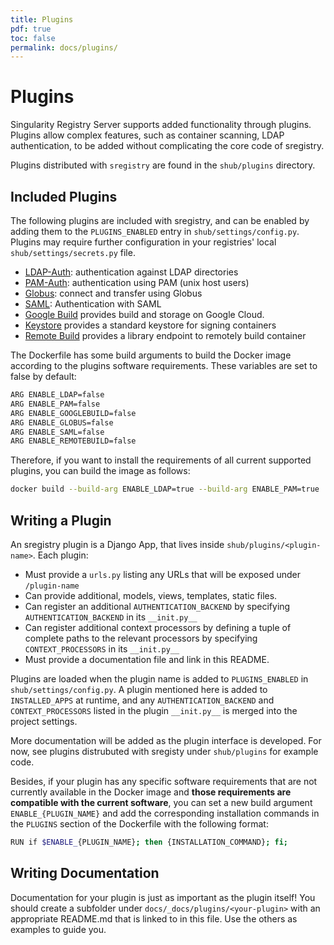 ```yaml
---
title: Plugins
pdf: true
toc: false
permalink: docs/plugins/
---
```


# Plugins

Singularity Registry Server supports added functionality through plugins. Plugins allow complex features,
such as container scanning, LDAP authentication, to be added without complicating the core code of
sregistry.

Plugins distributed with `sregistry` are found in the `shub/plugins` directory. 

## Included Plugins

The following plugins are included with sregistry, and can be enabled by adding them to the
`PLUGINS_ENABLED` entry in `shub/settings/config.py`. Plugins may require further configuration in
your registries' local `shub/settings/secrets.py` file.

 - [LDAP-Auth](ldap): authentication against LDAP directories
 - [PAM-Auth](pam): authentication using PAM (unix host users)
 - [Globus](globus): connect and transfer using Globus
 - [SAML](saml): Authentication with SAML
 - [Google Build](google-build) provides build and storage on Google Cloud.
 - [Keystore](pgp) provides a standard keystore for signing containers
 - [Remote Build](remote-build) provides a library endpoint to remotely build container

The Dockerfile has some build arguments to build the Docker image according to the plugins software requirements. These variables are set to false by default:

```bash
ARG ENABLE_LDAP=false
ARG ENABLE_PAM=false
ARG ENABLE_GOOGLEBUILD=false
ARG ENABLE_GLOBUS=false
ARG ENABLE_SAML=false
ARG ENABLE_REMOTEBUILD=false
```

Therefore, if you want to install the requirements of all current supported plugins, you can build the image as follows: 
```bash
docker build --build-arg ENABLE_LDAP=true --build-arg ENABLE_PAM=true  --build-arg ENABLE_GOOGLEBUILD=true --build-arg ENABLE_GLOBUS=true --build-arg ENABLE_SAML=true --build-arg ENABLE_REMOTEBUILD=true -t quay.io/vanessa/sregistry .
```


## Writing a Plugin

An sregistry plugin is a Django App, that lives inside `shub/plugins/<plugin-name>`.
Each plugin:

 - Must provide a `urls.py` listing any URLs that will be exposed under `/plugin-name`
 - Can provide additional, models, views, templates, static files.
 - Can register an additional `AUTHENTICATION_BACKEND` by specifying `AUTHENTICATION_BACKEND` in
   its `__init.py__`
 - Can register additional context processors by defining a tuple of complete paths to the relevant processors by specifying `CONTEXT_PROCESSORS` in its `__init.py__`
 - Must provide a documentation file and link in this README.

Plugins are loaded when the plugin name is added to `PLUGINS_ENABLED` in `shub/settings/config.py`.
A plugin mentioned here is added to `INSTALLED_APPS` at runtime, and any `AUTHENTICATION_BACKEND`
and `CONTEXT_PROCESSORS` listed in the plugin `__init.py__` is merged into the project settings.

More documentation will be added as the plugin interface is developed. For now, see plugins
distrubuted with sregisty under `shub/plugins` for example code.

Besides, if your plugin has any specific software requirements that are not currently available in the Docker image and **those requirements are compatible with the current software**, you can set a new build argument `ENABLE_{PLUGIN_NAME}` and add the corresponding installation commands in the `PLUGINS` section of the Dockerfile with the following format:
```bash
RUN if $ENABLE_{PLUGIN_NAME}; then {INSTALLATION_COMMAND}; fi;
```
## Writing Documentation
Documentation for your plugin is just as important as the plugin itself! You should create a subfolder under
`docs/_docs/plugins/<your-plugin>` with an appropriate README.md that is linked to in this file.
Use the others as examples to guide you.

